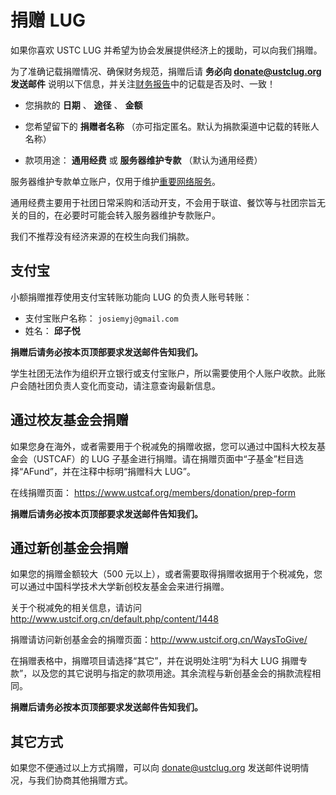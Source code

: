 ---
---

# 捐赠 LUG

如果你喜欢 USTC LUG 并希望为协会发展提供经济上的援助，可以向我们捐赠。

为了准确记载捐赠情况、确保财务规范，捐赠后请 **务必向 donate@ustclug.org 发送邮件** 说明以下信息，并关注[财务报告](/wiki/lug/finance/ "/news/finance/")中的记载是否及时、一致！

- 您捐款的 **日期** 、 **途径** 、 **金额**

- 您希望留下的 **捐赠者名称** （亦可指定匿名。默认为捐款渠道中记载的转账人名称）

- 款项用途： **通用经费** 或 **服务器维护专款** （默认为通用经费）

服务器维护专款单立账户，仅用于维护[重要网络服务](/wiki/lug/services "lug:services:start")。

通用经费主要用于社团日常采购和活动开支，不会用于联谊、餐饮等与社团宗旨无关的目的，在必要时可能会转入服务器维护专款账户。

我们不推荐没有经济来源的在校生向我们捐款。

## 支付宝

小额捐赠推荐使用支付宝转账功能向 LUG 的负责人账号转账：

- 支付宝账户名称： `josiemyj@gmail.com`
- 姓名： **邱子悦**

**捐赠后请务必按本页顶部要求发送邮件告知我们。**

学生社团无法作为组织开立银行或支付宝账户，所以需要使用个人账户收款。此账户会随社团负责人变化而变动，请注意查询最新信息。

## 通过校友基金会捐赠

如果您身在海外，或者需要用于个税减免的捐赠收据，您可以通过中国科大校友基金会（USTCAF）的 LUG 子基金进行捐赠。请在捐赠页面中“子基金”栏目选择“AFund”，并在注释中标明“捐赠科大 LUG”。

在线捐赠页面： <https://www.ustcaf.org/members/donation/prep-form>

**捐赠后请务必按本页顶部要求发送邮件告知我们。**

## 通过新创基金会捐赠

如果您的捐赠金额较大（500 元以上），或者需要取得捐赠收据用于个税减免，您可以通过中国科学技术大学新创校友基金会来进行捐赠。

关于个税减免的相关信息，请访问 <http://www.ustcif.org.cn/default.php/content/1448>

捐赠请访问新创基金会的捐赠页面：<http://www.ustcif.org.cn/WaysToGive/>

在捐赠表格中，捐赠项目请选择“其它”，并在说明处注明“为科大 LUG 捐赠专款”，以及您的其它说明与指定的款项用途。其余流程与新创基金会的捐款流程相同。

**捐赠后请务必按本页顶部要求发送邮件告知我们。**

## 其它方式

如果您不便通过以上方式捐赠，可以向 donate@ustclug.org 发送邮件说明情况，与我们协商其他捐赠方式。
